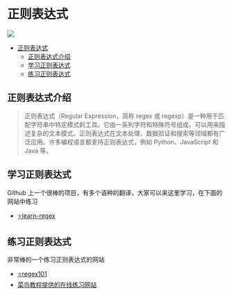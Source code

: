 # 正则表达式

![](https://static.meowrain.cn/i/2023/04/04/zhzwe9-3.webp)

- [正则表达式](#正则表达式)
  - [正则表达式介绍](#正则表达式介绍)
  - [学习正则表达式](#学习正则表达式)
  - [练习正则表达式](#练习正则表达式)

## 正则表达式介绍

> 正则表达式（Regular Expression，简称 regex 或 regexp）是一种用于匹配字符串中特定模式的工具。它由一系列字符和特殊符号组成，可以用来描述复杂的文本模式。正则表达式在文本处理、数据验证和搜索等领域都有广泛应用。许多编程语言都支持正则表达式，例如 Python、JavaScript 和 Java 等。

## 学习正则表达式

Github 上一个很棒的项目，有多个语种的翻译，大家可以来这里学习，在下面的网站中练习

- [⭐learn-regex
  ](https://github.com/ziishaned/learn-regex/blob/master/translations/README-cn.md)

## 练习正则表达式

非常棒的一个练习正则表达式的网站

- [⭐regex101](https://regex101.com)
- [菜鸟教程提供的在线练习网站](https://c.runoob.com/front-end/854/)